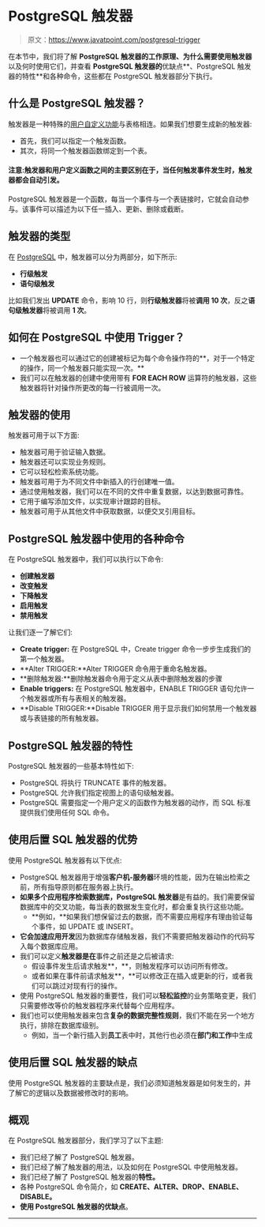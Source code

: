 # PostgreSQL 触发器

> 原文：<https://www.javatpoint.com/postgresql-trigger>

在本节中，我们将了解 **PostgreSQL 触发器的工作原理、为什么需要使用触发器**以及何时使用它们，并查看 **PostgreSQL 触发器的**优缺点**、PostgreSQL 触发器的特性**和各种命令，这些都在 PostgreSQL 触发器部分下执行。

## 什么是 PostgreSQL 触发器？

触发器是一种特殊的[用户自定义功能](https://www.postgresqltutorial.com/postgresql-stored-procedures/)与表格相连。如果我们想要生成新的触发器:

*   首先，我们可以指定一个触发函数。
*   其次，将同一个触发器函数绑定到一个表。

#### 注意:触发器和用户定义函数之间的主要区别在于，当任何触发事件发生时，触发器都会自动引发。

PostgreSQL 触发器是一个函数，每当一个事件与一个表链接时，它就会自动参与。该事件可以描述为以下任一插入、更新、删除或截断。

## 触发器的类型

在 [PostgreSQL](https://www.javatpoint.com/postgresql-tutorial) 中，触发器可以分为两部分，如下所示:

*   **行级触发**
*   **语句级触发**

比如我们发出 **UPDATE** 命令，影响 10 行，则**行级触发器**将被**调用 10 次**，反之**语句级触发器**将被调用 **1 次**。

## 如何在 PostgreSQL 中使用 Trigger？

*   一个触发器也可以通过它的创建被标记为每个命令操作符的**，对于一个特定的操作，同一个触发器只能实现一次。**
*   我们可以在触发器的创建中使用带有 **FOR EACH ROW** 运算符的触发器，这些触发器将针对操作所更改的每一行被调用一次。

## 触发器的使用

触发器可用于以下方面:

*   触发器可用于验证输入数据。
*   触发器还可以实现业务规则。
*   它可以轻松检索系统功能。
*   触发器可用于为不同文件中新插入的行创建唯一值。
*   通过使用触发器，我们可以在不同的文件中重复数据，以达到数据可靠性。
*   它用于编写添加文件，以实现审计跟踪的目标。
*   触发器可用于从其他文件中获取数据，以便交叉引用目标。

## PostgreSQL 触发器中使用的各种命令

在 PostgreSQL 触发器中，我们可以执行以下命令:

*   **创建触发器**
*   **改变触发**
*   **下降触发**
*   **启用触发**
*   **禁用触发**

让我们逐一了解它们:

*   **Create trigger:** 在 PostgreSQL 中，Create trigger 命令一步步生成我们的第一个触发器。
*   **Alter TRIGGER:**Alter TRIGGER 命令用于重命名触发器。
*   **删除触发器:**删除触发器命令用于定义从表中删除触发器的步骤
*   **Enable triggers:** 在 PostgreSQL 触发器中，ENABLE TRIGGER 语句允许一个触发器或所有与表相关的触发器。
*   **Disable TRIGGER:**Disable TRIGGER 用于显示我们如何禁用一个触发器或与表链接的所有触发器。

## PostgreSQL 触发器的特性

PostgreSQL 触发器的一些基本特性如下:

*   PostgreSQL 将执行 TRUNCATE 事件的触发器。
*   PostgreSQL 允许我们指定视图上的语句级触发器。
*   PostgreSQL 需要指定一个用户定义的函数作为触发器的动作，而 SQL 标准提供我们使用任何 SQL 命令。

## 使用后置 SQL 触发器的优势

使用 PostgreSQL 触发器有以下优点:

*   PostgreSQL 触发器用于增强**客户机-服务器**环境的性能，因为在输出检索之前，所有指导原则都在服务器上执行。
*   **如果多个应用程序检索数据库，PostgreSQL 触发器**是有益的。我们需要保留数据库中的交叉功能，每当表的数据发生变化时，都会重复执行这些功能。
    *   **例如，**如果我们想保留过去的数据，而不需要应用程序有理由验证每个事件，如 UPDATE 或 INSERT。
*   **它会加速应用开发**因为数据库存储触发器，我们不需要把触发器动作的代码写入每个数据库应用。
*   我们可以定义**触发器是在**事件之前还是之后被请求:
    *   假设事件发生后请求触发**，**，则触发程序可以访问所有修改。
    *   或者如果在事件前请求触发**，**可以修改正在插入或更新的行，或者我们可以跳过对现有行的操作。
*   使用 PostgreSQL 触发器的重要性，我们可以**轻松监控**的业务策略变更，我们只需要修改等价的触发器程序来代替每个应用程序。
*   我们也可以使用触发器来包含**复杂的数据完整性规则**，我们不能在另一个地方执行，排除在数据库级别。
    *   例如，当一个新行插入到**员工**表中时，其他行也必须在**部门和工作**中生成

## 使用后置 SQL 触发器的缺点

使用 PostgreSQL 触发器的主要缺点是，我们必须知道触发器是如何发生的，并了解它的逻辑以及数据被修改时的影响。

## 概观

在 PostgreSQL 触发器部分，我们学习了以下主题:

*   我们已经了解了 PostgreSQL 触发器。
*   我们已经了解了触发器的用法，以及如何在 PostgreSQL 中使用触发器。
*   我们已经了解了 PostgreSQL 触发器的**特性。**
*   各种 PostgreSQL 命令简介，如 **CREATE、ALTER、DROP、ENABLE、DISABLE。**
*   **使用 PostgreSQL 触发器的优缺点**。

* * *